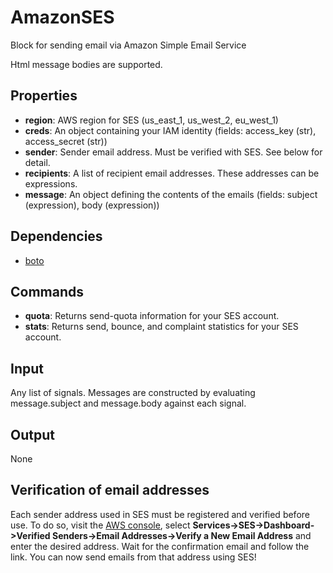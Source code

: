 AmazonSES
==============

Block for sending email via Amazon Simple Email Service

Html message bodies are supported.

Properties
-----------

-   **region**: AWS region for SES (us_east_1, us_west_2, eu_west_1)
-   **creds**: An object containing your IAM identity (fields: access_key (str), access_secret (str))
-   **sender**: Sender email address. Must be verified with SES. See below for detail.
-   **recipients**: A list of recipient email addresses. These addresses can be expressions.
-   **message**: An object defining the contents of the emails (fields: subject (expression), body (expression))

Dependencies
------------

-   [boto](https://pypi.python.org/pypi/boto/)

Commands
--------

-   **quota**: Returns send-quota information for your SES account.
-   **stats**: Returns send, bounce, and complaint statistics for your SES account.

Input
-----
Any list of signals. Messages are constructed by evaluating message.subject and message.body against each signal.

Output
------
None

Verification of email addresses
-------------------------------
Each sender address used in SES must be registered and verified before use. To do so, visit the [AWS console](console.aws.amazon.com), select **Services->SES->Dashboard->Verified Senders->Email Addresses->Verify a New Email Address** and enter the desired address. Wait for the confirmation email and follow the link. You can now send emails from that address using SES!
